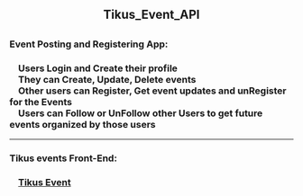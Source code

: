 <h2 align="center">Tikus_Event_API<h2>



<h3>Event Posting and Registering App:<h3>

 &nbsp; &nbsp; Users Login and Create their profile <br>
 &nbsp; &nbsp; They can Create, Update, Delete events <br>
 &nbsp; &nbsp; Other users can Register, Get event updates and unRegister for the Events<br>
 &nbsp; &nbsp; Users can Follow or UnFollow other Users to get future events organized by those users<br>
 

---

<h3>Tikus events Front-End:<h3>
&nbsp; &nbsp; <a href="https://github.com/DavG20/Tikus_Event">Tikus Event<a>



